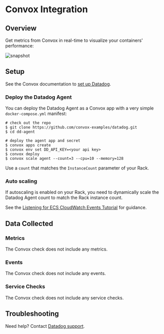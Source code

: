 # Convox Integration

## Overview

Get metrics from Convox in real-time to visualize your containers' performance:

![snapshot][1]

## Setup

See the Convox documentation to [set up Datadog][2].

### Deploy the Datadog Agent

You can deploy the Datadog Agent as a Convox app with a very simple `docker-compose.yml` manifest:

```shell
# check out the repo
$ git clone https://github.com/convox-examples/datadog.git
$ cd dd-agent

# deploy the agent app and secret
$ convox apps create
$ convox env set DD_API_KEY=<your api key>
$ convox deploy
$ convox scale agent --count=3 --cpu=10 --memory=128
```

Use a `count` that matches the `InstanceCount` parameter of your Rack.

### Auto scaling

If autoscaling is enabled on your Rack, you need to dynamically scale the Datadog Agent count to match the Rack instance count.

See the [Listening for ECS CloudWatch Events Tutorial][3] for guidance.

## Data Collected

### Metrics

The Convox check does not include any metrics.

### Events

The Convox check does not include any events.

### Service Checks

The Convox check does not include any service checks.

## Troubleshooting

Need help? Contact [Datadog support][4].

[1]: https://raw.githubusercontent.com/DataDog/integrations-extras/master/convox/images/snapshot.png
[2]: https://docs.convox.com/integrations/monitoring/datadog
[3]: http://docs.aws.amazon.com/AmazonECS/latest/developerguide/ecs_cwet.html
[4]: https://docs.datadoghq.com/help/
